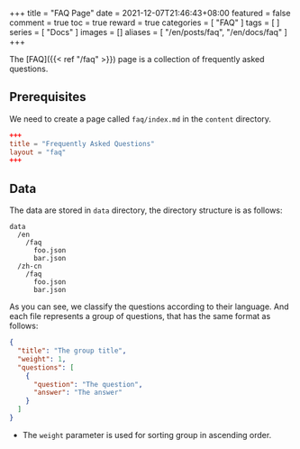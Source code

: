 +++
title = "FAQ Page"
date = 2021-12-07T21:46:43+08:00
featured = false
comment = true
toc = true
reward = true
categories = [
  "FAQ"
]
tags = [
]
series = [
  "Docs"
]
images = []
aliases = [
  "/en/posts/faq",
  "/en/docs/faq"
]
+++

The [FAQ]({{< ref "/faq" >}}) page is a collection of frequently asked questions.

<!--more-->

## Prerequisites

We need to create a page called `faq/index.md` in the `content` directory.

```toml
+++
title = "Frequently Asked Questions"
layout = "faq"
+++
```

## Data

The data are stored in `data` directory, the directory structure is as follows:

```text
data
  /en
    /faq
      foo.json
      bar.json
  /zh-cn
    /faq
      foo.json
      bar.json
```

As you can see, we classify the questions according to their language. And each file represents a group of questions, that has the same format as follows:

```json
{
  "title": "The group title",
  "weight": 1,
  "questions": [
    {
      "question": "The question",
      "answer": "The answer"
    }
  ]
}
```

- The `weight` parameter is used for sorting group in ascending order.
